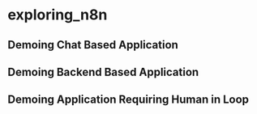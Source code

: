# exploring_n8n

## Demoing Chat Based Application

## Demoing Backend Based Application

## Demoing Application Requiring Human in Loop
